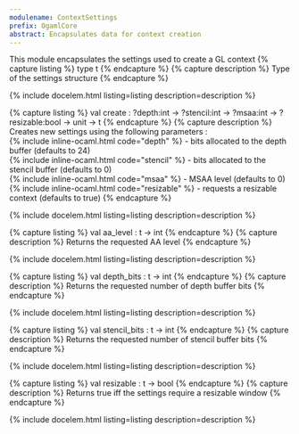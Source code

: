```yaml
---
modulename: ContextSettings 
prefix: OgamlCore
abstract: Encapsulates data for context creation
---
```



This module encapsulates the settings used to create a GL context
{% capture listing %}
type t
{% endcapture %}
{% capture description %}
Type of the settings structure
{% endcapture %}

{% include docelem.html listing=listing description=description   %}

{% capture listing %}
val create : ?depth:int -> ?stencil:int -> ?msaa:int -> ?resizable:bool -> unit -> t
{% endcapture %}
{% capture description %}
Creates new settings using the following parameters :<br/>
   {% include inline-ocaml.html code="depth" %} - bits allocated to the depth buffer (defaults to 24)<br/>
   {% include inline-ocaml.html code="stencil" %} - bits allocated to the stencil buffer (defaults to 0)<br/>
   {% include inline-ocaml.html code="msaa" %} - MSAA level (defaults to 0)<br/>
   {% include inline-ocaml.html code="resizable" %} - requests a resizable context (defaults to true)
{% endcapture %}

{% include docelem.html listing=listing description=description   %}

{% capture listing %}
val aa_level : t -> int
{% endcapture %}
{% capture description %}
Returns the requested AA level
{% endcapture %}

{% include docelem.html listing=listing description=description   %}

{% capture listing %}
val depth_bits : t -> int
{% endcapture %}
{% capture description %}
Returns the requested number of depth buffer bits
{% endcapture %}

{% include docelem.html listing=listing description=description   %}

{% capture listing %}
val stencil_bits : t -> int
{% endcapture %}
{% capture description %}
Returns the requested number of stencil buffer bits
{% endcapture %}

{% include docelem.html listing=listing description=description   %}

{% capture listing %}
val resizable : t -> bool
{% endcapture %}
{% capture description %}
Returns true iff the settings require a resizable window
{% endcapture %}

{% include docelem.html listing=listing description=description   %}

